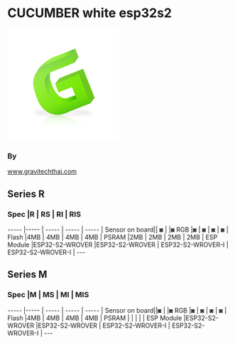 <h1>CUCUMBER white esp32s2</h1>
<img src="media/LOGO.PNG">
<h3>By</h3> <a href="www.gravitechthai.com">www.gravitechthai.com</a>
<h2>Series R</h2>

<h3>Spec  |R  | RS  |  RI | RIS</h3>
----- |----- | ----- | ----- | ----- |
Sensor on board|| ◙ |  |◙
RGB                   |◙ | ◙ | ◙ | ◙ |
Flash                 |4MB | 4MB | 4MB | 4MB |
PSRAM                 |2MB | 2MB | 2MB | 2MB |
ESP Module                 |ESP32-S2-WROVER |ESP32-S2-WROVER | ESP32-S2-WROVER-I | ESP32-S2-WROVER-I	 |
---
<h2>Series M</h2>

<h3>Spec  |M  | MS  |  MI | MIS</h3>
----- |----- | ----- | ----- | ----- |
Sensor on board||◙  |  |◙
RGB                   |◙ | ◙ | ◙ | ◙ |
Flash                 |4MB | 4MB | 4MB | 4MB |
PSRAM                 | |  |  |  |
ESP Module                 |ESP32-S2-WROVER |ESP32-S2-WROVER | ESP32-S2-WROVER-I | ESP32-S2-WROVER-I	 |
---





  
